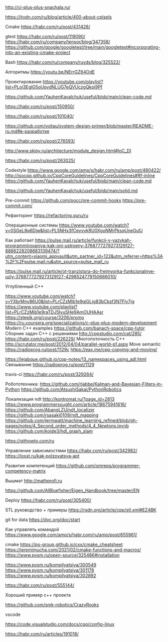 http://ci-plus-plus-snachala.ru/

https://itvdn.com/ru/blog/article/400-about-cplspls

Cmake https://habr.com/ru/post/431428/

gtest https://habr.com/ru/post/119090/
https://habr.com/ru/company/tensor/blog/347358/
https://github.com/google/googletest/tree/main/googletest#incorporating-into-an-existing-cmake-project

Bash https://habr.com/ru/company/ruvds/blog/325522/

Алгоритмы https://youtu.be/NErrGZ64OdE

Проектирование
https://youtube.com/playlist?list=PLoi3EglG5oUpvdNLUG7eQVUczgQkpi9Pf

https://github.com/YauhenKavalchuk/useful/blob/main/clean-code.md

https://habr.com/ru/post/150950/

https://habr.com/ru/post/101040/

https://github.com/voitau/system-design-primer/blob/master/README-ru.md#в-разработке

https://habr.com/ru/post/276593/

http://www.skipy.ru/architecture/module_design.html#IoC_DI

https://habr.com/ru/post/263025/

Codestyle https://www.google.com/amp/s/habr.com/ru/amp/post/480422/
http://isocpp.github.io/CppCoreGuidelines/CppCoreGuidelines#Rf-inline
https://github.com/YauhenKavalchuk/useful/blob/main/clean-code.md

https://github.com/YauhenKavalchuk/useful/blob/main/solid.md

Pre-commit https://github.com/pocc/pre-commit-hooks
https://pre-commit.com/

Рефакторинг https://refactoring.guru/ru

Операционные системы https://www.youtube.com/watch?v=0SGeL8q6Diw&list=PL5NHx3fCeyvvkRU0XgoNMrPksqUneGufJ

Как работает https://pulse.mail.ru/article/funkcii-v-yazykah-programmirovaniya-kak-oni-ustroeny-3768777279273129127-8886228208683139474/?utm_content=xiaomi_appvault&utm_partner_id=122&utm_referrer=https%3A%2F%2Fpulse.mail.ru&utm_source=pulse_mail_ru

https://pulse.mail.ru/article/ot-tranzistora-do-frejmvorka-funkcionalnye-uzly-3768777279273129127-4298524779150666010/

Углубленный C++

https://www.youtube.com/watch?v=YXbrMny86U0&list=PLrCZzMib1e9qjGLjg83bCksf3N7FIy7jg
https://www.youtube.com/playlist?list=PLrCZzMib1e9raTDJ5IyuSHe9AmOUHAAsr
https://stepik.org/course/3206/promo
https://ru.coursera.org/specializations/c-plus-plus-modern-development
Modern C++ examples https://github.com/banach-space/cpp-tutor
Сборник задач C++ с решениями http://cppstudio.com/cat/285/
https://habr.com/ru/post/226229/
Многопоточность C++ http://scrutator.me/post/2012/04/04/parallel-world-p1.aspx
Move semantic
https://radioprog.ru/post/1129c
https://eax.me/cpp-copying-and-moving/

https://lejabque.github.io/cpp-notes/13_namespaces_using_adl.html
Связывание
https://radioprog.ru/post/1129

travis-ci https://habr.com/ru/post/329264/

Робототехника:
https://github.com/rlabbe/Kalman-and-Bayesian-Filters-in-Python
https://github.com/AtsushiSakai/PythonRobotics

Локализация ndt
http://kontromat.ru/?page_id=2813
https://www.programmersought.com/article/18675941616/
https://github.com/AbangLZU/ndt_localizer
https://github.com/rsasaki0109/ndt_mapping
https://github.com/jermwatt/machine_learning_refined/blob/gh-pages/notes/4_Second_order_methods/4_4_Newtons.ipynb
https://github.com/koide3/hdl_graph_slam

https://githowto.com/ru

Управление зависимостями
https://habr.com/ru/post/342982/
https://losst.ru/kak-polzovatsya-apt

Развитие компетенций
https://github.com/omreps/programmer-competency-matrix

Вышмат
http://mathprofi.ru

https://github.com/AIBluefisher/Eigen_Handbook/tree/master/EN

Deploy
https://habr.com/ru/post/305400/

STL руководство + примеры
https://rsdn.org/article/cpp/stl.xml#EZ4BK

git for data https://dvc.org/doc/start

Как управлять командой
https://www.google.com/amp/s/habr.com/ru/amp/post/655961/

cmake
https://ps-group.github.io/cxx/cmake_cheatsheet
https://jeremimucha.com/2021/02/cmake-functions-and-macros/
https://www.pvsm.ru/open-source/325486#installation

https://www.pvsm.ru/kompilyatsiya/300549
https://www.pvsm.ru/kompilyatsiya/301178
https://www.pvsm.ru/kompilyatsiya/302892

https://habr.com/ru/post/555144/



Хороший пример c++ проекта

https://github.com/smk-robotics/CrazyRooks

vscode

https://code.visualstudio.com/docs/cpp/config-linux



https://habr.com/ru/articles/191018/
